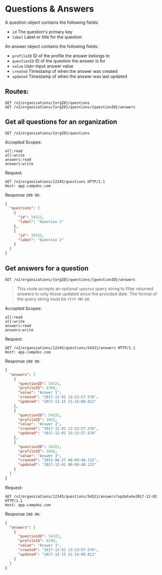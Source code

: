 # Questions & Answers

A question object contains the following fields:

- `id` The question's primary key
- `label` Label or title for the question

An answer object contains the following fields:

- `profileID` ID of the profile the answer belongs to
- `questionID` ID of the question the answer is for
- `value` User-input answer value
- `created` Timestamp of when the answer was created
- `updated` Timestamp of when the answer was last updated


## Routes:

```
GET /v2/organizations/{orgID}/questions
GET /v2/organizations/{orgID}/questions/{questionID}/answers
```

## Get all questions for an organization

```
GET /v2/organizations/{orgID}/questions
```

Accepted Scopes:
```
all:read
all:write
answers:read
answers:write
```

Request:

```
GET /v2/organizations/12345/questions HTTP/1.1
Host: app.campdoc.com
```

Response `200 OK`:

```json
{
  "questions": [
    {
      "id": 54321,
      "label": "Question 1"
    },
    {
      "id": 54322,
      "label": "Question 2"
    }
  ]
}
```

## Get answers for a question

```
GET /v2/organizations/{orgID}/questions/{questionID}/answers
```

> This route accepts an optional `updated` query string to filter returned answers to only those updated since the provided date. The format of the query string must be `YYYY-MM-DD`.

Accepted Scopes:
```
all:read
all:write
answers:read
answers:write
```

Request:

```
GET /v2/organizations/12345/questions/54321/answers HTTP/1.1
Host: app.campdoc.com
```

Response `200 OK`:

```json
{
  "answers": [
    {
      "questionID": 54321,
      "profileID": 6789,
      "value": "Answer 1",
      "created": "2017-12-01 13:23:57.576",
      "updated": "2017-12-15 21:14:00.012"
    },
    {
      "questionID": 54321,
      "profileID": 1012,
      "value": "Answer 2",
      "created": "2017-12-01 13:23:57.576",
      "updated": "2017-12-01 13:23:57.576"
    },
    {
      "questionID": 54321,
      "profileID": 3456,
      "value": "Answer 3",
      "created": "2015-06-27 00:09:48.132",
      "updated": "2017-12-01 00:09:48.132"
    }
  ]
}
```

Request:

```
GET /v2/organizations/12345/questions/54321/answers?updated=2017-12-02 HTTP/1.1
Host: app.campdoc.com
```

Response `200 OK`:

```json
{
  "answers": [
    {
      "questionID": 54321,
      "profileID": 6789,
      "value": "Answer 1",
      "created": "2017-12-01 13:23:57.576",
      "updated": "2017-12-15 21:14:00.012"
    }
  ]
}
```
